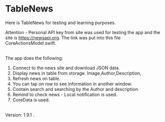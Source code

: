 # TableNews
Here is TableNews for testing and learning purposes.


Attention - Personal API key from site was used for testing the app and the site is 
https://newsapi.org.
The link was put into this file CoreActionsModel.swift. 

</br >The app does the following:
1. Connect to the news site and download JSON data. 
2. Display news in table from storage. Image,Author,Description,
3. Refresh news on table.
4. You can tap on row to see information in another window.
5. Contain search and searching by the Author and description.
6. Remind to check news - Local notification is used.
7. СoreData is used.

</br > Version: 1.9.1 .
